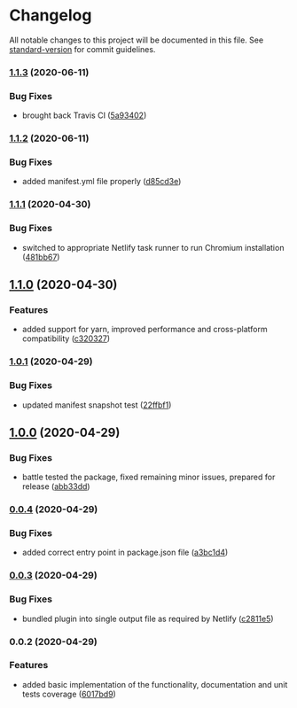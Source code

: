 # Changelog

All notable changes to this project will be documented in this file. See [standard-version](https://github.com/conventional-changelog/standard-version) for commit guidelines.

### [1.1.3](https://github.com/soofka/netlify-plugin-chromium/compare/v1.1.2...v1.1.3) (2020-06-11)


### Bug Fixes

* brought back Travis CI ([5a93402](https://github.com/soofka/netlify-plugin-chromium/commit/5a9340243a18eb52fe35f2282890955381adf040))

### [1.1.2](https://github.com/soofka/netlify-plugin-chromium/compare/v1.1.1...v1.1.2) (2020-06-11)


### Bug Fixes

* added manifest.yml file properly ([d85cd3e](https://github.com/soofka/netlify-plugin-chromium/commit/d85cd3ef03c75ed2cd0641d03c4b6543d39a84ec))

### [1.1.1](https://github.com/soofka/netlify-plugin-chromium/compare/v1.1.0...v1.1.1) (2020-04-30)


### Bug Fixes

* switched to appropriate Netlify task runner to run Chromium installation ([481bb67](https://github.com/soofka/netlify-plugin-chromium/commit/481bb67e21871187c4e408a8beb68e253cd9a54c))

## [1.1.0](https://github.com/soofka/netlify-plugin-chromium/compare/v1.0.1...v1.1.0) (2020-04-30)


### Features

* added support for yarn, improved performance and cross-platform compatibility ([c320327](https://github.com/soofka/netlify-plugin-chromium/commit/c3203276f9d919aff8116427177ad2cc6921bd0c))

### [1.0.1](https://github.com/soofka/netlify-plugin-chromium/compare/v1.0.0...v1.0.1) (2020-04-29)


### Bug Fixes

* updated manifest snapshot test ([22ffbf1](https://github.com/soofka/netlify-plugin-chromium/commit/22ffbf14a19ce158c3d2033e769e57143dba1592))

## [1.0.0](https://github.com/soofka/netlify-plugin-chromium/compare/v0.0.4...v1.0.0) (2020-04-29)


### Bug Fixes

* battle tested the package, fixed remaining minor issues, prepared for release ([abb33dd](https://github.com/soofka/netlify-plugin-chromium/commit/abb33ddea450a8180a60c3995afb5c119b6b99bc))

### [0.0.4](https://github.com/soofka/netlify-plugin-chromium/compare/v0.0.3...v0.0.4) (2020-04-29)


### Bug Fixes

* added correct entry point in package.json file ([a3bc1d4](https://github.com/soofka/netlify-plugin-chromium/commit/a3bc1d4a05acfb8ec174ada130af85f5ea0d0ee5))

### [0.0.3](https://github.com/soofka/netlify-plugin-chromium/compare/v0.0.2...v0.0.3) (2020-04-29)


### Bug Fixes

* bundled plugin into single output file as required by Netlify ([c2811e5](https://github.com/soofka/netlify-plugin-chromium/commit/c2811e5bed8a8d83e760e53992a06f32d7d6747d))

### 0.0.2 (2020-04-29)


### Features

* added basic implementation of the functionality, documentation and unit tests coverage ([6017bd9](https://github.com/soofka/netlify-plugin-chromium/commit/6017bd9f1ba6aab39cfae87d4625d9f64cf2b227))
